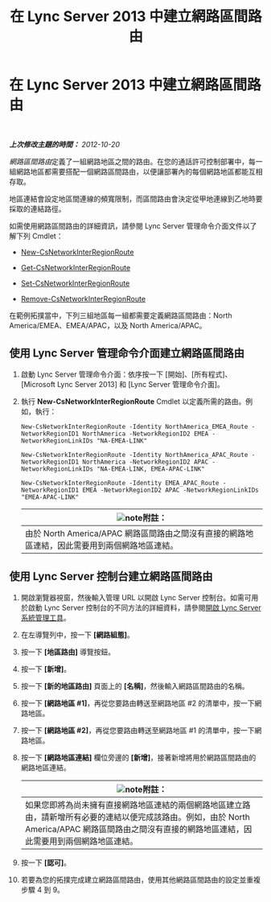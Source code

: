 ﻿---
title: 在 Lync Server 2013 中建立網路區間路由
TOCTitle: 在 Lync Server 2013 中建立網路區間路由
ms:assetid: 5555262a-a502-4b01-9593-836dd30064f5
ms:mtpsurl: https://technet.microsoft.com/zh-tw/library/Gg398368(v=OCS.15)
ms:contentKeyID: 49290956
ms.date: 08/10/2015
mtps_version: v=OCS.15
ms.translationtype: HT
---

# 在 Lync Server 2013 中建立網路區間路由

 

_**上次修改主題的時間：** 2012-10-20_

*網路區間路由*定義了一組網路地區之間的路由。在您的通話許可控制部署中，每一組網路地區都需要搭配一個網路區間路由，以便讓部署內的每個網路地區都能互相存取。

地區連結會設定地區間連線的頻寬限制，而區間路由會決定從甲地連線到乙地時要採取的連結路徑。

如需使用網路區間路由的詳細資訊，請參閱 Lync Server 管理命令介面文件以了解下列 Cmdlet：

  - [New-CsNetworkInterRegionRoute](https://docs.microsoft.com/en-us/powershell/module/skype/New-CsNetworkInterRegionRoute)

  - [Get-CsNetworkInterRegionRoute](https://docs.microsoft.com/en-us/powershell/module/skype/Get-CsNetworkInterRegionRoute)

  - [Set-CsNetworkInterRegionRoute](https://docs.microsoft.com/en-us/powershell/module/skype/Set-CsNetworkInterRegionRoute)

  - [Remove-CsNetworkInterRegionRoute](https://docs.microsoft.com/en-us/powershell/module/skype/Remove-CsNetworkInterRegionRoute)

在範例拓撲當中，下列三組地區每一組都需要定義網路區間路由：North America/EMEA、EMEA/APAC，以及 North America/APAC。

## 使用 Lync Server 管理命令介面建立網路區間路由

1.  啟動 Lync Server 管理命令介面：依序按一下 \[開始\]、\[所有程式\]、\[Microsoft Lync Server 2013\] 和 \[Lync Server 管理命令介面\]。

2.  執行 **New-CsNetworkInterRegionRoute** Cmdlet 以定義所需的路由。例如，執行：
    
        New-CsNetworkInterRegionRoute -Identity NorthAmerica_EMEA_Route -NetworkRegionID1 NorthAmerica -NetworkRegionID2 EMEA -NetworkRegionLinkIDs "NA-EMEA-LINK"
    
        New-CsNetworkInterRegionRoute -Identity NorthAmerica_APAC_Route -NetworkRegionID1 NorthAmerica -NetworkRegionID2 APAC -NetworkRegionLinkIDs "NA-EMEA-LINK, EMEA-APAC-LINK"
    
        New-CsNetworkInterRegionRoute -Identity EMEA_APAC_Route -NetworkRegionID1 EMEA -NetworkRegionID2 APAC -NetworkRegionLinkIDs "EMEA-APAC-LINK"
    
    <table>
    <thead>
    <tr class="header">
    <th><img src="images/Gg398811.note(OCS.15).gif" title="note" alt="note" />附註：</th>
    </tr>
    </thead>
    <tbody>
    <tr class="odd">
    <td>由於 North America/APAC 網路區間路由之間沒有直接的網路地區連結，因此需要用到兩個網路地區連結。</td>
    </tr>
    </tbody>
    </table>


## 使用 Lync Server 控制台建立網路區間路由

1.  開啟瀏覽器視窗，然後輸入管理 URL 以開啟 Lync Server 控制台。如需可用於啟動 Lync Server 控制台的不同方法的詳細資料，請參閱[開啟 Lync Server 系統管理工具](lync-server-2013-open-lync-server-administrative-tools.md)。

2.  在左導覽列中，按一下 **\[網路組態\]**。

3.  按一下 **\[地區路由\]** 導覽按鈕。

4.  按一下 **\[新增\]**。

5.  按一下 **\[新的地區路由\]** 頁面上的 **\[名稱\]**，然後輸入網路區間路由的名稱。

6.  按一下 **\[網路地區 \#1\]**，再從您要路由轉送至網路地區 \#2 的清單中，按一下網路地區。

7.  按一下 **\[網路地區 \#2\]**，再從您要路由轉送至網路地區 \#1 的清單中，按一下網路地區。

8.  按一下 **\[網路地區連結\]** 欄位旁邊的 **\[新增\]**，接著新增將用於網路區間路由的網路地區連結。
    
    <table>
    <thead>
    <tr class="header">
    <th><img src="images/Gg398811.note(OCS.15).gif" title="note" alt="note" />附註：</th>
    </tr>
    </thead>
    <tbody>
    <tr class="odd">
    <td>如果您即將為尚未擁有直接網路地區連結的兩個網路地區建立路由，請新增所有必要的連結以便完成該路由。例如，由於 North America/APAC 網路區間路由之間沒有直接的網路地區連結，因此需要用到兩個網路地區連結。</td>
    </tr>
    </tbody>
    </table>


9.  按一下 **\[認可\]**。

10. 若要為您的拓撲完成建立網路區間路由，使用其他網路區間路由的設定並重複步驟 4 到 9。

